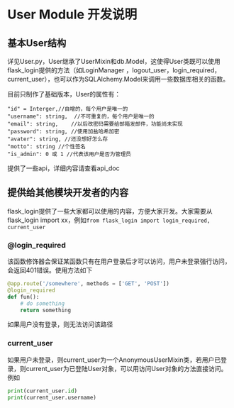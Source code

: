 # User Module 开发说明
## 基本User结构
详见User.py，User继承了UserMixin和db.Model，这使得User类既可以使用flask_login提供的方法（如LoginManager ，logout_user，login_required，current_user），也可以作为SQLAlchemy.Model来调用一些数据库相关的函数。

目前只制作了基础版本，User的属性有：
```
"id" = Interger,//自增的，每个用户是唯一的
"username": string,  //不可重复的，每个用户是唯一的
"email": string,    //以后改密码需要给邮箱发邮件，功能尚未实现
"password": string, //使用加盐哈希加密
"avater": string, //还没想好怎么存
"motto": string //个性签名
"is_admin": 0 或 1 //代表该用户是否为管理员
```

提供了一些api，详细内容请查看api_doc

## 提供给其他模块开发者的内容
flask_login提供了一些大家都可以使用的内容，方便大家开发。大家需要从flask_login import xx，例如`from flask_login import login_required, current_user`
### @login_required
该函数修饰器会保证某函数只有在用户登录后才可以访问，用户未登录强行访问，会返回401错误。使用方法如下
```python
@app.route('/somewhere', methods = ['GET', 'POST'])
@login_required
def fun():
    # do something
    return something
```
如果用户没有登录，则无法访问该路径

### current_user
如果用户未登录，则current_user为一个AnonymousUserMixin类，若用户已登录，则current_user为已登陆User对象，可以用访问User对象的方法直接访问。例如
```python
print(current_user.id)
print(current_user.username)
```
